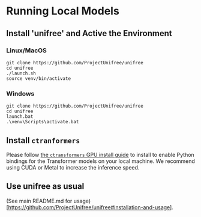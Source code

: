 # Running Local Models

## Install 'unifree' and Active the Environment

### Linux/MacOS

```
git clone https://github.com/ProjectUnifree/unifree
cd unifree
./launch.sh
source venv/bin/activate
```

### Windows

```
git clone https://github.com/ProjectUnifree/unifree
cd unifree
launch.bat
.\venv\Scripts\activate.bat
```

## Install `ctranformers`

Please follow [the `ctransformers` GPU install guide](https://github.com/marella/ctransformers#gpu) to install to enable
Python bindings for the Transformer models on your local machine. We recommend using CUDA or Metal to increase
the inference speed.

## Use unifree as usual

(See main README.md for usage)[https://github.com/ProjectUnifree/unifree#installation-and-usage]. 
